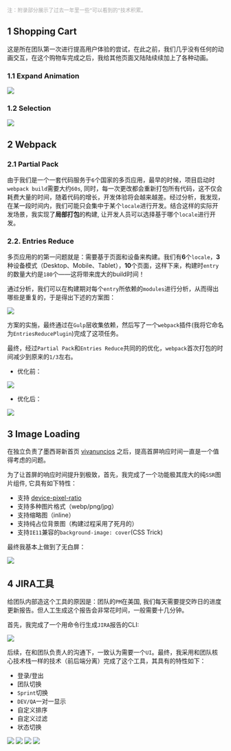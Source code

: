 <span style="color: #aaa; font-size: 12px ">注：附录部分展示了过去一年里一些"可以看到的"技术积累。<span>

## 1 Shopping Cart

这是所在团队第一次进行提高用户体验的尝试，在此之前，我们几乎没有任何的动画交互，在这个购物车完成之后，我给其他页面又陆陆续续加上了各种动画。

### 1.1 Expand Animation

![](https://raw.githubusercontent.com/ulivz/static-files/master/images/myads_checkout_button_01.gif)

###  1.2 Selection

![](https://raw.githubusercontent.com/ulivz/static-files/master/images/myads_checkout_button_02.gif)


## 2 Webpack

### 2.1 Partial Pack

由于我们是一个一套代码服务于`6`个国家的多页应用，最早的时候，项目启动时`webpack build`需要大约`60s`, 同时，每一次更改都会重新打包所有代码，这不仅会耗费大量的时间，随着代码的增长，开发体验将会越来越差。经过分析，我发现，在某一段时间内，我们可能只会集中于某个`locale`进行开发。结合这样的实际开发场景，我实现了**局部打包**的构建, 让开发人员可以选择基于哪个`locale`进行开发。

### 2.2. Entries Reduce

多页应用的的第一问题就是：需要基于页面和设备来构建。我们有**6**个`locale`，**3**种设备模式（Desktop、Mobile、Tablet），**10**个页面，这样下来，构建时`entry`的数量大约是`180`个——这将带来庞大的build时间！

通过分析，我们可以在构建期对每个`entry`所依赖的`modules`进行分析，从而得出哪些是重复的，于是得出下述的方案图：

![](https://raw.githubusercontent.com/ulivz/static-files/master/images/webpack_entries_reduce.png)

方案的实施，最终通过在`Gulp`层收集依赖，然后写了一个`webpack`插件(我将它命名为`EntriesReducePlugin`)完成了这项任务。

最终，经过`Partial Pack`和`Entries Reduce`共同的的优化，`webpack`首次打包的时间减少到原来的`1/3`左右。

- 优化前：

![](https://raw.githubusercontent.com/ulivz/static-files/master/images/webpack_before.png)

- 优化后：

![](https://raw.githubusercontent.com/ulivz/static-files/master/images/webpack_after.png)


## 3 Image Loading

在独立负责了墨西哥新首页 [vivanuncios](http://www.vivanuncios.com.mx/) 之后，提高首屏响应时间一直是一个值得考虑的问题。

为了让首屏的响应时间提升到极致，首先，我完成了一个功能极其庞大的纯`SSR`图片组件, 它具有如下特性：

- 支持 [device-pixel-ratio](https://developer.mozilla.org/en-US/docs/Web/CSS/@media/-webkit-device-pixel-ratio)
- 支持多种图片格式（webp/png/jpg）
- 支持缩略图（inline）
- 支持纯占位背景图（构建过程采用了死月的）
- 支持`IE11`兼容的`background-image: cover`(CSS Trick)

最终我基本上做到了无白屏：

![](https://raw.githubusercontent.com/ulivz/static-files/master/images/homepage_image_loading.gif)


## 4 JIRA工具

给团队内部造这个工具的原因是：团队的`PM`在美国, 我们每天需要提交昨日的进度更新报告。但人工生成这个报告会非常花时间，一般需要十几分钟。

首先，我完成了一个用命令行生成`JIRA`报告的CLI:

![](https://raw.githubusercontent.com/ulivz/static-files/master/images/bolt-jira-cli.png)

后续，在和团队负责人的沟通下，一致认为需要一个`UI`。最终，我采用和团队核心技术栈一样的技术（前后端分离）完成了这个工具，其具有的特性如下：

- 登录/登出
- 团队切换
- `Sprint`切换
- `DEV/QA`一对一显示
- 自定义排序
- 自定义过滤
- 状态切换

![](https://raw.githubusercontent.com/ulivz/static-files/master/images/bolt-jira-report/00.png)
![](https://raw.githubusercontent.com/ulivz/static-files/master/images/bolt-jira-report/01.png)
![](https://raw.githubusercontent.com/ulivz/static-files/master/images/bolt-jira-report/02.png)
![](https://raw.githubusercontent.com/ulivz/static-files/master/images/bolt-jira-report/03.png)

